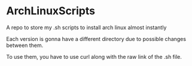 # ArchLinuxScripts
A repo to store my .sh scripts to install arch linux almost instantly

Each version is gonna have a different directory due to possible changes between them.

To use them, you have to use curl along with the raw link of the .sh file.
